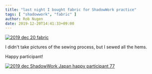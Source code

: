 ```yaml
---
title: "last night I bought fabric for ShadowWork practice"
tags: [ "shadowwork", "fabric" ]
author: Rob Nugen
date: 2019-12-20T14:41:33+09:00
---
```


[![2019 dec 20 fabric](//b.robnugen.com/journal/2019/thumbs/2019_dec_20_fabric.jpg)](//b.robnugen.com/journal/2019/2019_dec_20_fabric.jpg)

I didn't take pictures of the sewing process, but I sewed all the
hems.

Happy participant!

[![2019 dec ShadowWork Japan happy participant 77](//b.robnugen.com/journal/2019/thumbs/2019_dec_ShadowWork_Japan_happy_participant_77.jpg)](//b.robnugen.com/journal/2019/2019_dec_ShadowWork_Japan_happy_participant_77.jpg)
